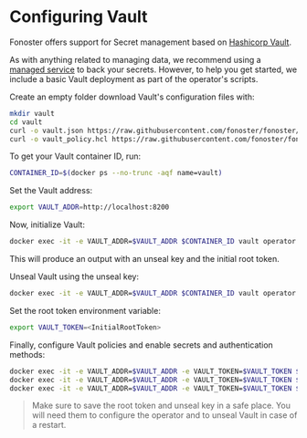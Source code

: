 # Configuring Vault


Fonoster offers support for Secret management based on [Hashicorp Vault](https://www.vaultproject.io/).

As with anything related to managing data, we recommend using a [managed service](https://www.hashicorp.com/blog/vault-on-the-hashicorp-cloud-platform) to back your secrets. However, to help you get started, we include a basic Vault deployment as part of the operator's scripts.

Create an empty folder download Vault's configuration files with:

```bash
mkdir vault
cd vault
curl -o vault.json https://raw.githubusercontent.com/fonoster/fonoster/main/etc/vault.json
curl -o vault_policy.hcl https://raw.githubusercontent.com/fonoster/fonoster/main/etc/vault_policy.hcl
```

To get your Vault container ID, run:

```bash
CONTAINER_ID=$(docker ps --no-trunc -aqf name=vault)
```

Set the Vault address:

```bash
export VAULT_ADDR=http://localhost:8200
```

Now, initialize Vault:

```bash
docker exec -it -e VAULT_ADDR=$VAULT_ADDR $CONTAINER_ID vault operator init -key-shares=1 -key-threshold=1
```

This will produce an output with an unseal key and the initial root token.

Unseal Vault using the unseal key:

```bash
docker exec -it -e VAULT_ADDR=$VAULT_ADDR $CONTAINER_ID vault operator unseal <UnsealKey>
```

Set the root token environment variable:

```bash
export VAULT_TOKEN=<InitialRootToken>
```

Finally, configure Vault policies and enable secrets and authentication methods:

```bash
docker exec -it -e VAULT_ADDR=$VAULT_ADDR -e VAULT_TOKEN=$VAULT_TOKEN $CONTAINER_ID vault policy write fonoster-secrets-policy /vault/config/vault_policy.hcl
docker exec -it -e VAULT_ADDR=$VAULT_ADDR -e VAULT_TOKEN=$VAULT_TOKEN $CONTAINER_ID vault secrets enable -path=secret kv
docker exec -it -e VAULT_ADDR=$VAULT_ADDR -e VAULT_TOKEN=$VAULT_TOKEN $CONTAINER_ID vault auth enable approle
```

> Make sure to save the root token and unseal key in a safe place. You will need them to configure the operator and to unseal Vault in case of a restart.


